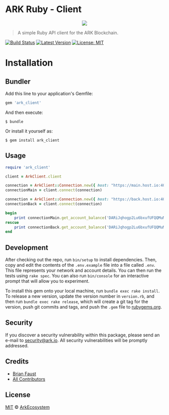 # ARK Ruby - Client

<p align="center">
    <img src="https://github.com/ArkEcosystem/ruby-client/blob/master/banner.png" />
</p>

> A simple Ruby API client for the ARK Blockchain.

[![Build Status](https://img.shields.io/travis/ArkEcosystem/ruby-client/master.svg?style=flat-square)](https://travis-ci.org/ArkEcosystem/ruby-client)
[![Latest Version](https://img.shields.io/github/release/ArkEcosystem/ruby-client.svg?style=flat-square)](https://github.com/ArkEcosystem/ruby-client/releases)
[![License: MIT](https://img.shields.io/badge/License-MIT-yellow.svg)](https://opensource.org/licenses/MIT)

# Installation

## Bundler

Add this line to your application's Gemfile:

```ruby
gem 'ark_client'
```

And then execute:

    $ bundle

Or install it yourself as:

    $ gem install ark_client

## Usage

```ruby
require 'ark_client'

client = ArkClient.client

connection = ArkClient::Connection.new({ host: "https://main.host.io:4003/api/", version: 1 }, 'main')
connectionMain = client.connect(connection)

connection = ArkClient::Connection.new({ host: "https://back.host.io:4003/api/", version: 1 }, 'backup')
connectionBack = client.connect(connection)

begin
    print connectionMain.get_account_balance('DARiJqhogp2Lu6bxufUFQQMuMyZbxjCydN')['balance']
rescue
    print connectionBack.get_account_balance('DARiJqhogp2Lu6bxufUFQQMuMyZbxjCydN')['balance']
end
```

## Development

After checking out the repo, run `bin/setup` to install dependencies. Then, copy and edit the contents of the `.env.example` file into a file called `.env`. This file represents your network and account details. You can then run the tests using `rake spec`. You can also run `bin/console` for an interactive prompt that will allow you to experiment.

To install this gem onto your local machine, run `bundle exec rake install`. To release a new version, update the version number in `version.rb`, and then run `bundle exec rake release`, which will create a git tag for the version, push git commits and tags, and push the `.gem` file to [rubygems.org](https://rubygems.org).

## Security

If you discover a security vulnerability within this package, please send an e-mail to security@ark.io. All security vulnerabilities will be promptly addressed.

## Credits

- [Brian Faust](https://github.com/faustbrian)
- [All Contributors](../../../../contributors)

## License

[MIT](LICENSE) © [ArkEcosystem](https://ark.io)
